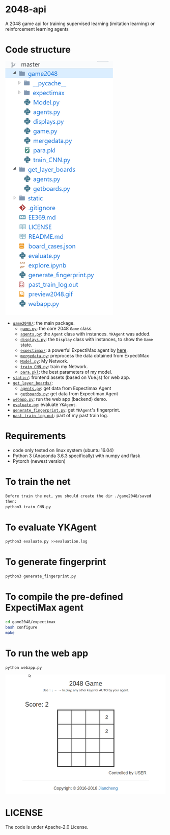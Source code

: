 # 2048-api
A 2048 game api for training supervised learning (imitation learning) or reinforcement learning agents

# Code structure

![1547386474181](1547386474181.png)

* [`game2048/`](game2048/): the main package.
    * [`game.py`](game2048/game.py): the core 2048 `Game` class.
    * [`agents.py`](game2048/agents.py): the `Agent` class with instances. `YKAgent` was added.
    * [`displays.py`](game2048/displays.py): the `Display` class with instances, to show the `Game` state.
    * [`expectimax/`](game2048/expectimax): a powerful ExpectiMax agent by [here](https://github.com/nneonneo/2048-ai).
    * [`mergedata.py`](game2048/mergedata.py): preprocess the data obtained from ExpectiMax
    * [`Model.py`](game2048/Model.py): My Network.
    * [`train_CNN.py`](game2048/train_CNN.py): train my Network.
    * [`para.pkl`](game2048/para.pkl): the best parameters of my model.
* [`static/`](static/): frontend assets (based on Vue.js) for web app.
* [`get_layer_boards/`](get_layer_boards/): 
    * [`agents.py`](get_layer_boards/agents.py): get data from Expectimax Agent
    * [`getboards.py`](get_layer_boards/getboards.py): get data from Expectimax Agent
* [`webapp.py`](webapp.py): run the web app (backend) demo.
* [`evaluate.py`](evaluate.py): evaluate `YKAgent`.
* [`generate_fingerprint.py`](generate_fingerprint.py): get `YKAgent`'s fingerprint.
* [`past_train_log.out`](past_train_log.out): part of my past train log.

# Requirements
* code only tested on linux system (ubuntu 16.04)
* Python 3 (Anaconda 3.6.3 specifically) with numpy and flask
* Pytorch (newest version)

# To train the net
```bash
Before train the net, you should create the dir ./game2048/saved
then:
python3 train_CNN.py
```
# To evaluate YKAgent

```bash
python3 evaluate.py >>evaluation.log
```
# To generate fingerprint

```bash
python3 generate_fingerprint.py
```
# To compile the pre-defined ExpectiMax agent

```bash
cd game2048/expectimax
bash configure
make
```

# To run the web app
```bash
python webapp.py
```
![demo](preview2048.gif)

# LICENSE
The code is under Apache-2.0 License.

